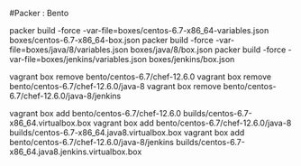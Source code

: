 
#Packer : Bento

packer build -force -var-file=boxes/centos-6.7-x86_64-variables.json boxes/centos-6.7-x86_64-box.json
packer build -force -var-file=boxes/java/8/variables.json boxes/java/8/box.json
packer build -force -var-file=boxes/jenkins/variables.json boxes/jenkins/box.json


vagrant box remove bento/centos-6.7/chef-12.6.0
vagrant box remove bento/centos-6.7/chef-12.6.0/java-8
vagrant box remove bento/centos-6.7/chef-12.6.0/java-8/jenkins

vagrant box add bento/centos-6.7/chef-12.6.0 builds/centos-6.7-x86_64.virtualbox.box
vagrant box add bento/centos-6.7/chef-12.6.0/java-8 builds/centos-6.7-x86_64.java8.virtualbox.box
vagrant box add bento/centos-6.7/chef-12.6.0/java-8/jenkins builds/centos-6.7-x86_64.java8.jenkins.virtualbox.box
